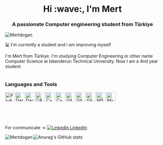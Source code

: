 <h1 align="center">Hi :wave:, I'm Mert</h1>
<h3 align="center">A passionate Computer engineering student from Türkiye</h3>

<p align="left"> <img src="https://komarev.com/ghpvc/?username=Deatsilence" alt="Mertdogan" /> </p>

:computer: I'm currently a student and i am improving myself

I'm Mert from Türkiye. I'm studying Computer Engineering or other name Computer Science at Iskenderun Technical University. Now I am a 4nd year student.

#

### Languages and Tools

<img align="left" alt="Flutter" width="30px" src="https://cdn.jsdelivr.net/gh/devicons/devicon/icons/flutter/flutter-original.svg" />
<img align="left" alt="Dart" width="30px" src="https://cdn.jsdelivr.net/gh/devicons/devicon/icons/dart/dart-original.svg" />
<img align="left" alt="Dart" width="30px" src="https://cdn.jsdelivr.net/gh/devicons/devicon/icons/go/go-original.svg" />          
<img align="left" alt="C#" width="30px" src="https://cdn.jsdelivr.net/gh/devicons/devicon/icons/csharp/csharp-plain.svg" />
<img align="left" alt="C++" width="30px" src="https://cdn.jsdelivr.net/gh/devicons/devicon/icons/cplusplus/cplusplus-plain.svg" />
<img align="left" alt="C++" width="30px" src="https://cdn.jsdelivr.net/gh/devicons/devicon/icons/javascript/javascript-original.svg" />          
<img align="left" alt="Git" width="30px" src="https://cdn.jsdelivr.net/gh/devicons/devicon/icons/git/git-original.svg" />
<img align="left" alt="Github" width="30px" src="https://cdn.jsdelivr.net/gh/devicons/devicon/icons/github/github-original.svg" />
<img align="left" alt="Github" width="30px" img src="https://cdn.jsdelivr.net/gh/devicons/devicon/icons/firebase/firebase-plain.svg" />
<img align="left" alt="MSSQL" width="30px" src="https://cdn.jsdelivr.net/gh/devicons/devicon/icons/microsoftsqlserver/microsoftsqlserver-plain-wordmark.svg" />
<img align="left" alt="MySQL" width="30px" src="https://cdn.jsdelivr.net/gh/devicons/devicon/icons/mysql/mysql-original-wordmark.svg" />


<br />
<br />
<br />
<br />

# 

For communicate -> [![Linkedin](https://i.stack.imgur.com/gVE0j.png) LinkedIn](https://www.linkedin.com/in/mertdgnn/)


<p><img align="left" src="https://github-readme-stats.vercel.app/api/top-langs/?username=Deatsilence&layout=compact&hide=html" alt="Mertdogan"
        

![Anurag's GitHub stats](https://github-readme-stats.vercel.app/api?username=Deatsilence&show_icons=true&theme=tokyonight)

        
